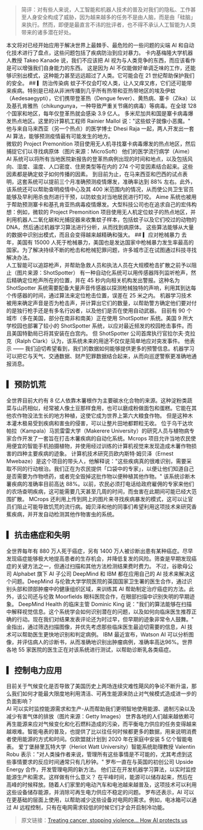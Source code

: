 <blockquote>
简评：对有些人来说，人工智能和机器人技术的普及对我们的隐私、工作甚至人身安全构成了威胁，因为越来越多的任务不是由人脑，而是由「硅脑」来执行。然而，即便是最直言不讳的批评者，也不得不承认人工智能为人类带来的诸多潜在好处。
</blockquote>
本文将对已经开始应用于解决世界上最棘手、最危险的一些问题的尖端 AI 和自动化技术进行了盘点，这些问题包括了疾病防治到应对暴力。
卡内基梅隆大学机器人教授 Takeo Kanade 说，我们不应该把 AI 视为与人类竞争的东西，而应该看作是可以增强我们自身能力的东西。
这是因为 AI 不仅能做好单调乏味的工作，还能够识别出模式，这种能力甚至远远超过了人类。它可能会在 21 世纪帮助保护我们的安全。
## ▎防治传染病
蚊子不仅会叮咬人类，让人又痒又疼，它们还可能带来疾病。特别是已经从非洲传播到几乎所有热带和亚热带地区的埃及伊蚊（Aedesaegypti），它们携带登革热（Dengue fever）、黄热病、寨卡（Zika）以及基孔肯雅热（chikungunya，一种导致严重关节痛的病毒）等病毒。在全球 128 个国家和地区，每年仅登革热就会感染 3.9 亿人。
多米尼加共和国是寨卡病毒爆发热点地区。这里的计算机工程师 Rainier Mallol 说："这些蚊子就像小恶魔。" 他与来自马来西亚（另一个热点）的医学博士 Dhesi Raja 一起，两人开发出一套 AI 算法，能够预测疫情最有可能发生的地方。
<br>
微软的 Project Premonition 项目使用无人机寻找寨卡病毒爆发的热点地区，然后捕捉它们以寻找病原体（图片来源：MicroSoft）
他们的医学流行病学（Aime） AI 系统可以将所有当地医院新报告的登革热病例出现的时间和地点，以及包括风向、湿度、温度、人口密度、住房类型等在内的 274 个可变因素结合起来。这些因素都是确定蚊子如何传播的因素。
到目前为止，在马来西亚和巴西的试点表明，这套系统可以提前三个月准确预测疫情爆发，准确率达到 88% 左右。此外，该系统还可以帮助查明疫情中心及其 400 米范围内的情况，从而使公共卫生官员能够及早利用杀虫剂进行干预，以防蚊虫对当地居民进行叮咬。
Aime 系统也被用于帮助预测寨卡和基孔肯亚热病毒疫情爆发。大型科技公司也在追求自己的宏伟构想：例如，微软的 Project Premonition 项目使用无人机定位蚊子的热点地区，并利用机器人二氧化碳和光捕捉器来收集蚊子样本，包括蚊子以及它们咬过的动物的 DNA，然后通过机器学习算法进行分析，从而找到病原体。
这些算法能够从大量的数据中识别出模式，而且会变得越来越精确和强大。
## ▎应对枪械暴力
去年，美国有 15000 人死于枪械暴力，美国也是发达国家中枪械暴力发生率最高的国家。为了解决持续不断的枪击和枪械犯罪问题，许多城市正在试图通过科技寻找解决办法。
<br>
人工智能可以追踪枪声，并帮助急救人员和执法人员在大规模枪击扩散之前予以阻止（图片来源：ShotSpotter）
有一种自动化系统可以用传感器阵列监听枪声，然后精确定位枪声所在的位置，并在 45 秒内向相关机构发出警报。这种名为 ShotSpotter 系统需要配备大量声音传感器以探测枪械独特的声响，利用其到达每个传感器的时间，通过算法来定位枪击位置，误差在 25 米之内。
机器学习技术被用来确定声音是否为枪击声，并计算出它们的数量，以帮助警方确定他们要对付的是独行枪手还是有多名行凶者，以及他们是否在使用自动武器。
目前有 90 个城市（多在美国，部分在南非和南美）正在使用 ShotSpotter 系统。美国 9 所大学校园也部署了较小的 ShotSpotter 系统，以应对最近频发的校园枪击事件。而且美国特勤局已将其安装在白宫内。
但 ShotSpotter 公司首席执行官拉尔夫·克拉克（Ralph Clark）认为，该系统未来的用途不仅仅是简单地应对突发事件。
他表示 —— 我们迫切希望看到，我们的数据如何能够提供更多的预警信息。机器学习可以把它与天气、交通数据、财产犯罪数据结合起来，从而向巡逻警察更准确地通报消息。

## ▎预防饥荒
全世界目前大约有 8 亿人依靠木薯根作为主要碳水化合物的来源。这种淀粉类蔬菜与山药相似，经常被人像土豆那样食用，也可以磨成粉做面包和蛋糕。它能在其他农作物没法生长的地方种植，这使它成为世界上第六大粮食作物。
但是这种木本灌木极易受到疾病和害虫的侵害，可以让整片田地都颗粒无收。
位于乌干达坎帕拉（Kampala）马凯雷雷大学（Makerere University）的研究人员与植物病专家合作开发了一套旨在打击木薯疾病的自动化系统。Mcrops 项目允许当地农民使用便宜的智能手机拍摄植物，并使用经过训练的计算机视觉来发现造成木薯作物损害的四种主要疾病的迹象。
计算机技术研究员欧内斯特·姆贝泽（Ernest Mwebaze）是这个项目的带头人，他解释说："这些疾病真的很难识别，需要采取不同的行动根治。我们正在为农民提供「口袋中的专家」，以便让他们知道自己是否需要为作物喷药，或者完全毁掉这批作物以便种植其他作物。"
该系统诊断木薯疾病的准确率目前高达 88%。以前，农民必须打电话给政府雇佣的专家来他们的农场查明疾病，这可能需要几天甚至几周的时间，而虫害在此期间可能已经大范围扩散。
MCrops 还利用上传到网上的图片来寻找疾病暴发的模式，这可以让官员们阻止可能导致饥荒的流行病。姆贝泽和他的同事们希望利用这项技术来研究香蕉疾病，并开发自动检测其他作物害虫的系统。
## ▎抗击癌症和失明

全世界每年有 880 万人死于癌症，另有 1400 万人被诊断出患有某种癌症。尽早发现癌症能够极大地提高患者的生存机会，并降低复发的风险。筛查是早期发现癌症的关键方法之一，但通过扫描和其他方法检测结果费时费力。
不过，谷歌母公司 Alphabet 旗下 AI 子公司 DeepMind 和 IBM 都在应用自己的 AI 技术来解决这个问题。DeepMind 与伦敦大学学院医院的英国国家卫生署的医生合作，通过识别头部和颈部肿瘤中的健康组织区域，来训练其 AI 帮助制定治疗癌症的方法。此外，该公司还与伦敦 Moorfields 眼科医院合作，在眼部扫描中识别失明的早期迹象。
DeepMind Health 的临床主管 Dominic King 说："我们的算法能够在扫描中解释视觉信息。这个系统学会如何识别潜在的问题，以及如何向临床医生推荐正确的行动。现在我们对结果发表评论还为时过早，但早期的迹象非常令人鼓舞。"
金指出，通过筛选扫描图像，并优先考虑那些临床医生最迫切需要的信息，AI 技术可以帮助医生更快地识别和判定病例。
IBM 最近宣布，Watson AI 可以分析图像，并评估病人的诊断书，从而准确地识别出肿瘤病例，准确率高达96%。世界各地 55 家医院的医生正在对该系统进行测试，以帮助诊断乳各类癌症。

## ▎控制电力应用
目前关于气候变化是否导致了美国历史上两场连续灾难性飓风的争论不断升温，那么我们如何才能最大限度地利用清洁、可再生能源来防止对气候模式造成进一步的负面影响？
<br>
AI 可以实时监控能源需求和生产-从而帮助我们更明智地使用能源、遏制污染以及减少有害气体的排放（图片来源：Getty Images）
世界各地的人们越来越依赖可再生能源来应对气候变化和化石燃料造成的污染，而平衡电力供应的任务变得越来越艰难。智能电表的普及，也提供了比以往任何时候都更多的数据，用来说明消费者使用能源的方式和时间。仅欧盟就计划到 2020 年在家庭中安装 5 亿个智能电表。
爱丁堡赫里瓦特大学（Heriot Watt University）智能系统助理教授 Valentin Robu 表示："对人类操作者来说，管理所有这些事情是不可能的，尤其考虑到这些事情要求的反应时间通常只有几秒钟。" 罗布一直在与英国的初创公司 Upside Energy 合作，开发管理电网的新方法。
他们正在开发机器学习算法，以实时监控能源生产和需求。这样做有什么意义？
在平峰时间，能源可以储存起来，然后在高峰的时候释放。随着人们家里的电动汽车和电池越来越普及，这项技术可以利用这些设备储存能源，并消除可再生电力供应不稳定的问题。
罗布还表示，AI 可以在更基础的层面上使用，以帮助减少这些设备对电网的需求。例如，电冰箱可以通过 AI 远程控制，只有在电网需求较低的时候它们才会开启制冷功能。

<blockquote>
原文链接：<a href="https://link.zhihu.com/?target=http://www.bbc.com/future/story/20170914-spotting-cancer-stopping-shootings-how-ai-protects-us" target="_blank">Treating cancer, stopping violence… How AI protects us</a>
</blockquote>